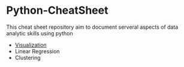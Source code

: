 # Python-CheatSheet
This cheat sheet repository aim to document serveral aspects of data analytic skills using python
- [Visualization](Visualization.ipynb)
- Linear Regression
- Clustering

